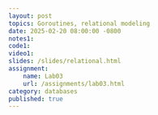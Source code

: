 ```yaml
---
layout: post
topics: Goroutines, relational modeling
date: 2025-02-20 08:00:00 -0800
notes1: 
code1: 
video1: 
slides: /slides/relational.html
assignment:
    name: Lab03
    url: /assignments/lab03.html
category: databases
published: true
---
```

